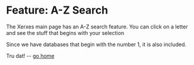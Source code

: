 # Feature: A-Z Search

The Xerxes main page has an A-Z search feature. You can click on a letter and see the stuff that begins with your selection

Since we have databases that begin with the number 1, it is also included.

Tru dat! --
[go home](README.md)
